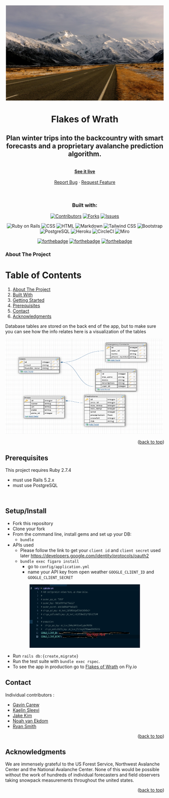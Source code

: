 <!-- Improved compatibility of back to top link: See: https://github.com/othneildrew/Best-README-Template/pull/73 -->
<a name="readme-top"></a>
<!--
*** Thanks for checking out the Best-README-Template. If you have a suggestion
*** that would make this better, please fork the repo and create a pull request
*** or simply open an issue with the tag "enhancement".
*** Don't forget to give the project a star!
*** Thanks again! Now go create something AMAZING! :D
-->

<!-- PROJECT SHIELDS -->
<!--
*** I'm using markdown "reference style" links for readability.
*** Reference links are enclosed in brackets [ ] instead of parentheses ( ).
*** See the bottom of this document for the declaration of the reference variables
*** for contributors-url, forks-url, etc. This is an optional, concise syntax you may use.
*** https://www.markdownguide.org/basic-syntax/#reference-style-links
-->
<center>

<!-- PROJECT LOGO -->
<br />
<div align="center">
  <a href="https://github.com/Avalanche-Safety-People/flakes_of_wrath_fe">
    <img src="app/assets/images/iso-republic-scenic-road-snowy-mountains Small.png" alt="Logo" width="500" height="300">
  </a>

<h1 align="center"><strong>Flakes of Wrath</strong></h1>

  <p align="center">
    <h2> Plan winter trips into the backcountry with smart forecasts and a proprietary avalanche prediction algorithm.  </h2>
    <br />
    <a href="https://flakes-of-wrath.fly.dev"><strong>See it live</strong></a>
    <br />
    <br />
    <a href="https://github.com/Avalanche-Safety-People/flakes_of_wrath_fe/issues">Report Bug</a>
    ·
    <a href="https://github.com/Avalanche-Safety-People/flakes_of_wrath_fe/issues">Request Feature</a>
  </p>
</div>
<br>

### Built with:

[![Contributors][contributors-shield]][contributors-url]
[![Forks][forks-shield]][forks-url]
[![Issues][issues-shield]][issues-url]

![Ruby on Rails](https://img.shields.io/badge/Ruby_on_Rails-CC0000?style=for-the-badge&logo=ruby-on-rails&logoColor=white)
![CSS](https://img.shields.io/badge/CSS-239120?&style=for-the-badge&logo=css3&logoColor=white)
![HTML](https://img.shields.io/badge/HTML-239120?style=for-the-badge&logo=html5&logoColor=white)
![Markdown](https://img.shields.io/badge/Markdown-000000?style=for-the-badge&logo=markdown&logoColor=white)
![Tailwind CSS](https://img.shields.io/badge/Tailwind_CSS-38B2AC?style=for-the-badge&logo=tailwind-css&logoColor=white)
![Bootstrap](https://img.shields.io/badge/Bootstrap-563D7C?style=for-the-badge&logo=bootstrap&logoColor=white)
![PostgreSQL](https://img.shields.io/badge/PostgreSQL-316192?style=for-the-badge&logo=postgresql&logoColor=white)
![Heroku](https://img.shields.io/badge/Heroku-430098?style=for-the-badge&logo=heroku&logoColor=white)
![CircleCI](https://img.shields.io/badge/circleci-343434?style=for-the-badge&logo=circleci&logoColor=white)
![Miro](https://img.shields.io/badge/Miro-050038?style=for-the-badge&logo=Miro&logoColor=white)

[![forthebadge](https://forthebadge.com/images/badges/winter-is-coming.svg)](https://forthebadge.com)
[![forthebadge](https://forthebadge.com/images/badges/does-not-contain-msg.svg)](https://forthebadge.com)
[![forthebadge](https://forthebadge.com/images/badges/uses-badges.svg)](https://forthebadge.com)

</center>


<!-- TABLE OF CONTENTS -->

### About The Project

  <h1><summary>Table of Contents</summary></h1>
  <ol>
    <li>
      <a href="#about-the-project">About The Project</a>
        <li><a href="#built-with">Built With</a></li>
    </li>
    <li>
      <a href="#getting-started">Getting Started</a>
        <li><a href="#prerequisites">Prerequisites</a></li>
    </li>
    <li><a href="#contact">Contact</a></li>
    <li><a href="#acknowledgments">Acknowledgments</a></li>
  </ol>



<!-- ABOUT THE PROJECT -->

Database tables are stored on the back end of the app, but to make sure you can see how the info relates here is a visualization of the tables

<img src="app/assets/images/schema.png" alt="Logo" width="500" height="300">

<p align="right">(<a href="#readme-top">back to top</a>)</p>


<!-- GETTING STARTED -->

## Prerequisites

This project requires Ruby 2.7.4
- must use Rails 5.2.x
- must use PostgreSQL

<br>

## Setup/Install
* Fork this repository
* Clone your fork
* From the command line, install gems and set up your DB:
    * `bundle`
* APIs used
  * Please follow the link to get your `client id` and `client secret` used later https://developers.google.com/identity/protocols/oauth2
  * `bundle exec figaro install`
    * go to `config/application.yml`
    * name your API key from open weather `GOOGLE_CLIENT_ID` and `GOOGLE_CLIENT_SECRET`
<center>
<img src="app/assets/images/api-key.png" width="350" height="200">
</center>

* Run `rails db:{create,migrate}`
* Run the test suite with `bundle exec rspec`.
* To see the app in production go to [Flakes of Wrath](https://flakes-of-wrath.fly.dev) on Fly.io

<!-- CONTACT -->
## Contact

Individual contributors :
* [Gavin Carew](https://github.com/gjcarew)
* [Kaelin Sleevi](https://github.com/KaelinSleevi)
* [Jake Kim](https://github.com/LlamaBack)
* [Noah van Ekdom](https://github.com/noahvanekdo)
* [Ryan Smith](https://github.com/RyanChrisSmith)

<p align="right">(<a href="#readme-top">back to top</a>)</p>



<!-- ACKNOWLEDGMENTS -->
## Acknowledgments

We are immensely grateful to the US Forest Service, Northwest Avalanche Center and the  National Avalanche Center. None of this would be possible without the work of hundreds of individual forecasters and field observers taking snowpack measurements throughout the united states. 

<p align="right">(<a href="#readme-top">back to top</a>)</p>




<!-- MARKDOWN LINKS & IMAGES -->
<!-- https://www.markdownguide.org/basic-syntax/#reference-style-links -->
[contributors-shield]: https://img.shields.io/github/contributors/Avalanche-Safety-People/flakes_of_wrath_fe.svg?style=for-the-badge
[contributors-url]: https://github.com/Avalanche-Safety-People/flakes_of_wrath_fe/graphs/contributors
[forks-shield]: https://img.shields.io/github/forks/Avalanche-Safety-People/flakes_of_wrath_fe.svg?style=for-the-badge
[forks-url]: https://github.com/Avalanche-Safety-People/flakes_of_wrath_fe/network/members
[issues-shield]: https://img.shields.io/github/issues/Avalanche-Safety-People/flakes_of_wrath_fe.svg?style=for-the-badge
[issues-url]: https://github.com/Avalanche-Safety-People/flakes_of_wrath_fe/issues
[linkedin-shield]: https://img.shields.io/badge/-LinkedIn-black.svg?style=for-the-badge&logo=linkedin&colorB=555
[linkedin-url]: https://linkedin.com/in/linkedin_username
[product-screenshot]: images/screenshot.png
[Bootstrap.com]: https://img.shields.io/badge/Bootstrap-563D7C?style=for-the-badge&logo=bootstrap&logoColor=white
[Bootstrap-url]: https://getbootstrap.com
[Tailwind.com]: https://tailwindcss.com/
[Tailwind-url]: https://raw.githubusercontent.com/tailwindlabs/tailwindcss/HEAD/.github/logo-light.svg
